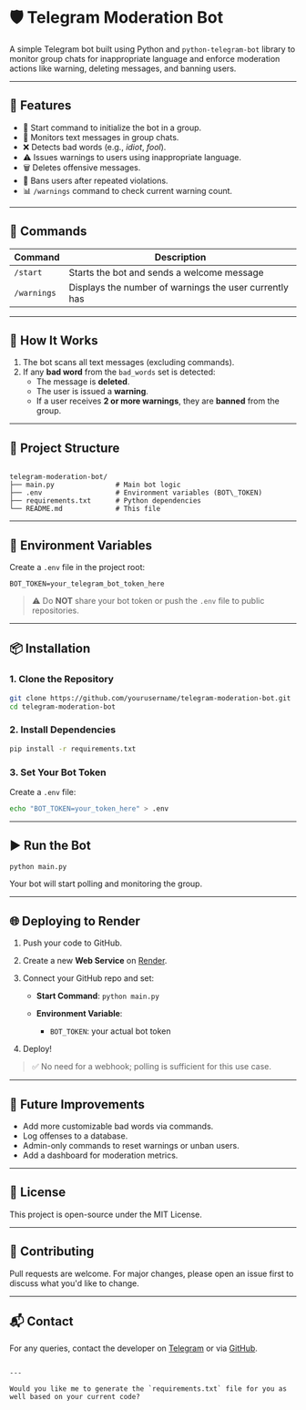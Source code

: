 
# 🛡️ Telegram Moderation Bot

A simple Telegram bot built using Python and `python-telegram-bot` library to monitor group chats for inappropriate language and enforce moderation actions like warning, deleting messages, and banning users.

---

## 📌 Features

- 🚀 Start command to initialize the bot in a group.
- 👀 Monitors text messages in group chats.
- ❌ Detects bad words (e.g., *idiot*, *fool*).
- ⚠️ Issues warnings to users using inappropriate language.
- 🗑 Deletes offensive messages.
- 🚫 Bans users after repeated violations.
- 📊 `/warnings` command to check current warning count.

---

## 🧾 Commands

| Command       | Description                                              |
|---------------|----------------------------------------------------------|
| `/start`      | Starts the bot and sends a welcome message               |
| `/warnings`   | Displays the number of warnings the user currently has   |

---

## 🧠 How It Works

1. The bot scans all text messages (excluding commands).
2. If any **bad word** from the `bad_words` set is detected:
   - The message is **deleted**.
   - The user is issued a **warning**.
   - If a user receives **2 or more warnings**, they are **banned** from the group.

---

## 📁 Project Structure

```

telegram-moderation-bot/
├── main.py               # Main bot logic
├── .env                  # Environment variables (BOT\_TOKEN)
├── requirements.txt      # Python dependencies
└── README.md             # This file

````

---

## 🔐 Environment Variables

Create a `.env` file in the project root:

```env
BOT_TOKEN=your_telegram_bot_token_here
````

> ⚠️ Do **NOT** share your bot token or push the `.env` file to public repositories.

---

## 📦 Installation

### 1. Clone the Repository

```bash
git clone https://github.com/yourusername/telegram-moderation-bot.git
cd telegram-moderation-bot
```

### 2. Install Dependencies

```bash
pip install -r requirements.txt
```

### 3. Set Your Bot Token

Create a `.env` file:

```bash
echo "BOT_TOKEN=your_token_here" > .env
```

---

## ▶️ Run the Bot

```bash
python main.py
```

Your bot will start polling and monitoring the group.

---

## 🌐 Deploying to Render

1. Push your code to GitHub.
2. Create a new **Web Service** on [Render](https://render.com/).
3. Connect your GitHub repo and set:

   * **Start Command**: `python main.py`
   * **Environment Variable**:

     * `BOT_TOKEN`: your actual bot token
4. Deploy!

> ✅ No need for a webhook; polling is sufficient for this use case.

---

## 🔧 Future Improvements

* Add more customizable bad words via commands.
* Log offenses to a database.
* Admin-only commands to reset warnings or unban users.
* Add a dashboard for moderation metrics.

---

## 📜 License

This project is open-source under the MIT License.

---

## 🤝 Contributing

Pull requests are welcome. For major changes, please open an issue first to discuss what you'd like to change.

---

## 📬 Contact

For any queries, contact the developer on [Telegram](https://t.me/your_username) or via [GitHub](https://github.com/yourusername).

```

---

Would you like me to generate the `requirements.txt` file for you as well based on your current code?
```
